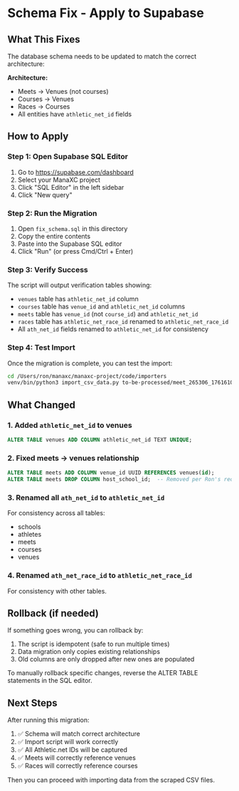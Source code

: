 # Schema Fix - Apply to Supabase

## What This Fixes

The database schema needs to be updated to match the correct architecture:

**Architecture:**
- Meets → Venues (not courses)
- Courses → Venues
- Races → Courses
- All entities have `athletic_net_id` fields

## How to Apply

### Step 1: Open Supabase SQL Editor

1. Go to https://supabase.com/dashboard
2. Select your ManaXC project
3. Click "SQL Editor" in the left sidebar
4. Click "New query"

### Step 2: Run the Migration

1. Open `fix_schema.sql` in this directory
2. Copy the entire contents
3. Paste into the Supabase SQL editor
4. Click "Run" (or press Cmd/Ctrl + Enter)

### Step 3: Verify Success

The script will output verification tables showing:
- `venues` table has `athletic_net_id` column
- `courses` table has `venue_id` and `athletic_net_id` columns
- `meets` table has `venue_id` (not `course_id`) and `athletic_net_id`
- `races` table has `athletic_net_race_id` renamed to `athletic_net_race_id`
- All `ath_net_id` fields renamed to `athletic_net_id` for consistency

### Step 4: Test Import

Once the migration is complete, you can test the import:

```bash
cd /Users/ron/manaxc/manaxc-project/code/importers
venv/bin/python3 import_csv_data.py to-be-processed/meet_265306_1761610508
```

## What Changed

### 1. Added `athletic_net_id` to venues
```sql
ALTER TABLE venues ADD COLUMN athletic_net_id TEXT UNIQUE;
```

### 2. Fixed meets → venues relationship
```sql
ALTER TABLE meets ADD COLUMN venue_id UUID REFERENCES venues(id);
ALTER TABLE meets DROP COLUMN host_school_id;  -- Removed per Ron's request
```

### 3. Renamed all `ath_net_id` to `athletic_net_id`
For consistency across all tables:
- schools
- athletes
- meets
- courses
- venues

### 4. Renamed `ath_net_race_id` to `athletic_net_race_id`
For consistency with other tables.

## Rollback (if needed)

If something goes wrong, you can rollback by:

1. The script is idempotent (safe to run multiple times)
2. Data migration only copies existing relationships
3. Old columns are only dropped after new ones are populated

To manually rollback specific changes, reverse the ALTER TABLE statements in the SQL editor.

## Next Steps

After running this migration:

1. ✅ Schema will match correct architecture
2. ✅ Import script will work correctly
3. ✅ All Athletic.net IDs will be captured
4. ✅ Meets will correctly reference venues
5. ✅ Races will correctly reference courses

Then you can proceed with importing data from the scraped CSV files.
